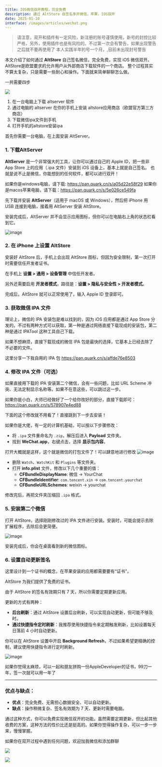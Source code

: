 ```yaml
---
title: IOS微信双开教程，完全免费
description: 通过 AltStore 自签名多开微信，苹果，IOS双开
date: 2025-01-10
interface: /images/articles/wechat.png
---
```


> 请注意，双开和插件有一定风险，新注册的账号谨慎使用，新号的封控比较严格，另外，使用插件也是有风险的。不过第一次会有警告，如果出现警告之后就不要再使用了
> 本人实践半年的号一个月，,目前未出现封号警告


本文介绍了如何通过 **AltStore** 自己签名微信，完全免费，实现 iOS 微信双开。AltStore是欧盟要求的允许用户从外部商店下载软件的一个商店。
整个过程其实不算太复杂，只是需要一些耐心和操作。下面就来简单聊聊怎么做。

一共需要四步

![](https://pub-661b0ffd786d45edbf52a76c125d28a7.r2.dev/%E6%97%A0%E6%A0%87%E9%A2%98-2025-01-10-2346.png)

1. 在一台电脑上下载 altserver 软件
2. 通过电脑的 altserver 在你的手机上安装 altstore应用商店（欧盟官方第三方商店）
3. 下载微信ipa文件到手机
4. 打开手机的altstore安装ipa

首先你需要一台电脑，在上面安装 AltServer。

### 1. **下载AltServer**
**AltServer** 是一个非常强大的工具，让你可以通过自己的 Apple ID，把一些非 App Store 上的应用（.ipa 文件）安装到 iOS 设备上，基本上就是自己签名。
也就是说不止是微信，你能想到的任何软件，都可以进行双开！

如果你是windows电脑，请下载: https://pan.quark.cn/s/a05d22e58f29
如果你是macos苹果电脑，请下载：https://pan.quark.cn/s/5e026ce549fa

先下载并安装 **AltServer**（适用于 macOS 或 Windows），然后把 iPhone 用 USB 连接到电脑，接着用 AltServer 安装 AltStore。

安装完成后，AltServer 并不会显示应用图标，但你可以在电脑右上角的状态栏看到它。

![image](https://pic2.zhimg.com/v2-3fdadcd1ce3325fff802f61ae6b8ae15_r.jpg)

### 2. **在 iPhone 上设置 AltStore**

安装好 AltStore 后，手机上会出现 AltStore 图标，但因为安全限制，第一次打开时需要信任开发者证书。

在手机上 **设置 > 通用 > 设备管理** 中信任开发者。

另外还需要启用 **开发者模式**，路径是：**设置 > 隐私与安全性 > 开发者模式**。

完成后，AltStore 就可以正常使用了，输入 Apple ID 登录即可。

### 3. **获取微信 IPA 文件**

理论上，微信的 IPA 安装包是难以找到的，因为 iOS 应用都是通过 App Store 分发的。不过有两种方式可以获取，第一种是通过网络直接下载现成的安装包，第二种是通过 IPATool 这种工具自己下载。

如果不想麻烦，直接下载现成的微信 IPA 包是最快的选择，它基本上已经去除了不必要的文件。

这里分享一下我自用的 IPA 包 https://pan.quark.cn/s/affde76e8503 

### 4. **修改 IPA 文件（可选）**

如果直接用下载的 IPA 安装第二个微信，会有一些问题，比如 URL Scheme 冲突、无法定制显示名称等。如果不在意这些，可以跳过这一步。

如果你是小白，大师已经做好了一个给你改好的部分，直接下载即可：https://pan.quark.cn/s/578907e4ed88

下面的这个修改就不用看了！直接跳到下一步去安装！

如果你是大佬，有一定的计算机基础，可以按以下步骤修改：
- 将 `.ipa` 文件重命名为 `.zip`，解压后进入 **Payload** 文件夹。
- 找到 **WeChat.app**，右键点击，选择 **显示包内容**。

打开大概就是这样，这个就是微信的打包文件了！可以肆意地进行修改
![image](https://pub-661b0ffd786d45edbf52a76c125d28a7.r2.dev/6051736522440_.pic.jpg)

- 删除 `Watch`、`WatchKit` 和 `Plugins` 等文件夹。
- 打开 **info.plist** 文件，修改以下几个重要的值：
    - **CFBundleDisplayName**: 微信 → YourChat
    - **CFBundleIdentifier**: `com.tencent.xin` → `com.tencent.yourchat`
    - **CFBundleURLSchemes**: weixin → yourchat

修改完后，再把文件夹压缩回 `.ipa` 格式。

### 5. **安装第二个微信**

打开 AltStore，选择刚刚修改过的 IPA 文件进行安装。安装时，可能会提示去除扩展程序，去除后会更简便。

![image](https://pic1.zhimg.com/v2-6e55256ff0254c4422e7901704d412f4_r.jpg)

安装完成后，你会在桌面看到新的微信图标。

### 6. **设置自动更新签名**

这里设计到一个证书的概念，在苹果安装的应用都需要要有“证书”，

AltStore 为我们提供了免费的证书。

由于 AltStore 的签名有效期只有 7 天，所以你需要定期更新应用。

更新的方式有两种：

- **后台刷新**：通过 AltStore 设置后台刷新，可以实现自动更新，但可能不够及时。
- **通过快捷指令定时刷新**：我推荐使用快捷指令来定期触发刷新，比如设置每天日落前 4 小时自动更新。

你可以在 AltStore 设置中开启 **Background Refresh**，不过如果希望更精确的控制，建议使用快捷指令进行定时刷新。

![image](https://pic2.zhimg.com/v2-fbe770e4f5a1e26e700c94cfe6388901_r.jpg)

如果你觉得太麻烦，可以一起和朋友拼购一份AppleDeveloper的证书，99刀一年，签一次就可以用一年了

---

### 优点与缺点：

- **优点**：完全免费、无需担心数据安全、可以自动更新。
- **缺点**：操作稍微复杂、签名有效期为 7 天、更新时需要电脑。

通过这种方式，你可以免费实现微信双开的功能。虽然需要定期更新，但比起其他收费的方案，这种方法的性价比还是挺高的。如果你觉得操作复杂，可以一步一步来，慢慢掌握。

如果你在双开过程中遇到任何问题，欢迎加我微信和添加群聊

![](https://pub-661b0ffd786d45edbf52a76c125d28a7.r2.dev/6021736521154_.pic.jpg)

![](https://pub-661b0ffd786d45edbf52a76c125d28a7.r2.dev/6041736521269_.pic.jpg)


